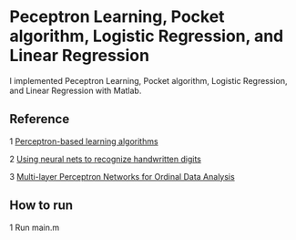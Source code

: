 # Peceptron Learning, Pocket algorithm, Logistic Regression, and Linear Regression

I implemented Peceptron Learning, Pocket algorithm, Logistic Regression, and Linear Regression with Matlab.




## Reference
1 [Perceptron-based learning algorithms](https://ieeexplore.ieee.org/document/80230?arnumber=80230)

2 [Using neural nets to recognize handwritten digits](http://neuralnetworksanddeeplearning.com/chap1.html)

3 [Multi-layer Perceptron Networks for Ordinal Data Analysis](https://www.amazon.com/Multi-layer-Perceptron-Independent-Sequential-Information/dp/383251984X)


## How to run
1 Run main.m